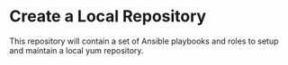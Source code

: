 # Create a Local Repository
This repository will contain a set of Ansible playbooks and roles to setup and maintain a local yum repository.
